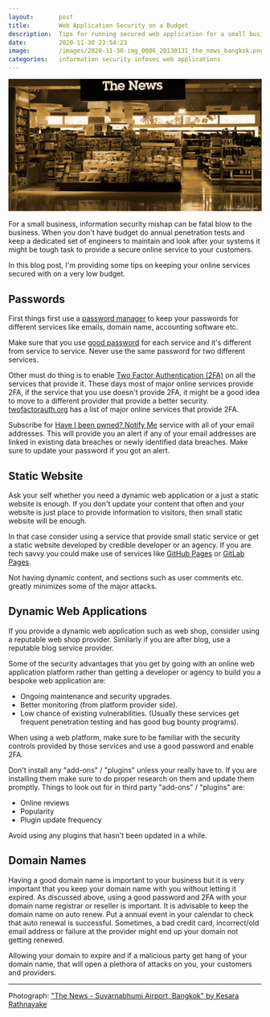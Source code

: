 ```yaml
---
layout:       post
title:        Web Application Security on a Budget
description:  Tips for running secured web application for a small business.
date:         2020-11-30 23:54:23
image:        /images/2020-11-30-img_0006_20130131_the_news_bangkok.png
categories:   information security infosec web applications
---
```

[![The News - Suvarnabhumi Airport, Bangkok](/images/2020-11-30-img_0006_20130131_the_news_bangkok.png)](https://www.flickr.com/photos/kesara_rathnayake/8515398094/)

For a small business, information security mishap can be fatal blow to the
business. When you don't have budget do annual penetration tests and keep a
dedicated set of engineers to maintain and look after your systems it might be
tough task to provide a secure online service to your customers.

In this blog post, I'm providing some tips on keeping your online services
secured with on a very low budget.

## Passwords
First things first use a [password manager](https://www.cert.govt.nz/individuals/guides/getting-started-with-cyber-security/keep-your-data-safe-with-a-password-manager/) to keep your passwords for different services like emails,
domain name, accounting software etc.

Make sure that you use [good password](https://www.cert.govt.nz/individuals/guides/getting-started-with-cyber-security/how-to-create-a-good-password/)
for each service and it's different from service to service. Never use the
same password for two different services.

Other must do thing is to enable [Two Factor Authentication (2FA)](https://www.cert.govt.nz/individuals/guides/getting-started-with-cyber-security/two-factor-authentication/)
on all the services that provide it. These days most of major online services
provide 2FA, if the service that you use doesn't provide 2FA, it might be a
good idea to move to a different provider that provide a better security.
[twofactorauth.org](https://twofactorauth.org/) has a list of major online
services that provide 2FA.

Subscribe for [Have I been pwned? Notify Me](https://haveibeenpwned.com/NotifyMe)
service with all of your email addresses. This will provide you an alert if
any of your email addresses are linked in existing data breaches or newly
identified data breaches. Make sure to update your password if you got an
alert.

## Static Website
Ask your self whether you need a dynamic web application or a just a static
website is enough. If you don't update your content that often and your website
is just place to provide information to visitors, then small static website
will be enough.

In that case consider using a service that provide small
static service or get a static website developed by credible developer or an
agency. If you are tech savvy you could make use of services like
[GitHub Pages](https://pages.github.com/) or [GitLab Pages](https://docs.gitlab.com/ee/user/project/pages/).

Not having dynamic content, and sections such as user comments etc. greatly
minimizes some of the major attacks.

## Dynamic Web Applications
If you provide a dynamic web application such as web shop, consider using a
reputable web shop provider. Similarly if you are after blog, use a reputable
blog service provider.

Some of the security advantages that you get by going with an online web
application platform rather than getting a developer or agency to build you a
bespoke web application are:
* Ongoing maintenance and security upgrades.
* Better monitoring (from platform provider side).
* Low chance of existing vulnerabilities. (Usually these services get frequent
penetration testing and has good bug bounty programs).

When using a web platform, make sure to be familiar with the security controls
provided by those services and use a good password and enable 2FA.

Don't install any "add-ons" / "plugins" unless your really have to. If you are
installing them make sure to do proper research on them and update them
promptly. Things to look out for in third party "add-ons" / "plugins" are:
* Online reviews
* Popularity
* Plugin update frequency

Avoid using any plugins that hasn't been updated in a while.

## Domain Names
Having a good domain name is important to your business but it is very
important that you keep your domain name with you without letting it expired.
As discussed above, using a good password and 2FA with your domain name
registrar or reseller is important. It is advisable to keep the domain name on
auto renew. Put a annual event in your calendar to check that auto renewal is
successful. Sometimes, a bad credit card, incorrect/old email address or
failure at the provider might end up your domain not getting renewed.

Allowing your domain to expire and if a malicious party get hang of your
domain name, that will open a plethora of attacks on you, your customers and
providers.

---
Photograph: ["The News - Suvarnabhumi Airport, Bangkok" by Kesara Rathnayake](https://www.flickr.com/photos/kesara_rathnayake/8515398094/)

